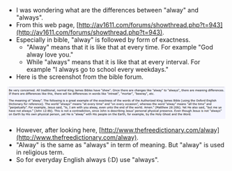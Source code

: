 * I was wondering what are the differences between "alway" and "always".
* From this web page, [http://av1611.com/forums/showthread.php?t=943](http://av1611.com/forums/showthread.php?t=943).
* Especially in bible, "alway" is followed by form of exactness.
    * "Alway" means that it is like that at every time. For example "God alway love you."
    * While "always" means that it is like that at every interval. For example "I always go to school every weekdays."
* Here is the screenshot from the bible forum.

![20161029-1251-gmt+2-alway-and-always-1.png](20161029-1251-gmt+2-alway-and-always-1.png)

* However, after looking here, [http://www.thefreedictionary.com/alway](http://www.thefreedictionary.com/alway).
* "Alway" is the same as "always" in term of meaning. But "alway" is used in religious term.
* So for everyday English always (:D) use "always".